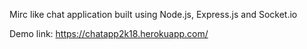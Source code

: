 Mirc like chat application built using Node.js, Express.js and Socket.io

Demo link: https://chatapp2k18.herokuapp.com/

####
